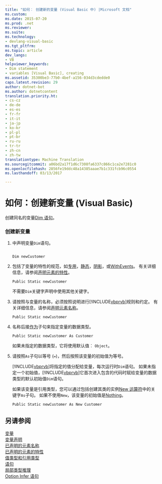 ```yaml
---
title: "如何︰ 创建新的变量 (Visual Basic 中) |Microsoft 文档"
ms.custom: 
ms.date: 2015-07-20
ms.prod: .net
ms.reviewer: 
ms.suite: 
ms.technology:
- devlang-visual-basic
ms.tgt_pltfrm: 
ms.topic: article
dev_langs:
- VB
helpviewer_keywords:
- Dim statement
- variables [Visual Basic], creating
ms.assetid: 35300be3-77b0-4bef-a156-034d3cdedde0
caps.latest.revision: 29
author: dotnet-bot
ms.author: dotnetcontent
translation.priority.ht:
- cs-cz
- de-de
- es-es
- fr-fr
- it-it
- ja-jp
- ko-kr
- pl-pl
- pt-br
- ru-ru
- tr-tr
- zh-cn
- zh-tw
translationtype: Machine Translation
ms.sourcegitcommit: a06bd2a17f1d6c7308fa6337c866c1ca2e7281c0
ms.openlocfilehash: 2856fe19ddc48a14385aaae7b1c331fcb96c0554
ms.lasthandoff: 03/13/2017

---
```

# <a name="how-to-create-a-new-variable-visual-basic"></a>如何：创建新变量 (Visual Basic)
创建同名的变量[Dim 语句](../../../../visual-basic/language-reference/statements/dim-statement.md)。  
  
### <a name="to-create-a-new-variable"></a>创建新变量  
  
1.  中声明变量`Dim`语句。  
  
    ```  
  
    Dim newCustomer  
    ```  
  
2.  包括了变量的特性的规范，如[专用](../../../../visual-basic/language-reference/modifiers/private.md)，[静态](../../../../visual-basic/language-reference/modifiers/static.md)，[阴影](../../../../visual-basic/language-reference/modifiers/shadows.md)，或[WithEvents](../../../../visual-basic/language-reference/modifiers/withevents.md)。 有关详细信息，请参阅[声明元素的特性](../../../../visual-basic/programming-guide/language-features/declared-elements/declared-element-characteristics.md)。  
  
    ```  
    Public Static newCustomer  
    ```  
  
     不需要`Dim`关键字声明中使用其他关键字。  
  
3.  请按照与变量的名称，必须按照说明进行[!INCLUDE[vbprvb](../../../../csharp/programming-guide/concepts/linq/includes/vbprvb_md.md)]规则和约定。 有关详细信息，请参阅[声明元素名称](../../../../visual-basic/programming-guide/language-features/declared-elements/declared-element-names.md)。  
  
    ```  
    Public Static newCustomer  
    ```  
  
4.  名称后接[作为](../../../../visual-basic/language-reference/statements/as-clause.md)子句来指定变量的数据类型。  
  
    ```  
    Public Static newCustomer As Customer  
    ```  
  
     如果未指定的数据类型，它将使用默认值︰ `Object`。  
  
5.  请按照`As`子句以等号 (`=`)，然后按照该变量的初始值为等号。  
  
     [!INCLUDE[vbprvb](../../../../csharp/programming-guide/concepts/linq/includes/vbprvb_md.md)]将指定的值分配给变量，每次运行时`Dim`语句。 如果未指定一个初始值，[!INCLUDE[vbprvb](../../../../csharp/programming-guide/concepts/linq/includes/vbprvb_md.md)]它首次进入包含的代码时赋给变量的数据类型的默认初始值`Dim`语句。  
  
     如果该变量是引用类型，您可以通过包括创建其类的实例[New 运算符](../../../../visual-basic/language-reference/operators/new-operator.md)中的关键字`As`子句。 如果不使用`New`，该变量的初始值是[Nothing](../../../../visual-basic/language-reference/nothing.md)。  
  
    ```  
    Public Static newCustomer As New Customer  
    ```  
  
## <a name="see-also"></a>另请参阅  
 [变量](../../../../visual-basic/programming-guide/language-features/variables/index.md)   
 [变量声明](../../../../visual-basic/programming-guide/language-features/variables/variable-declaration.md)   
 [已声明的元素名称](../../../../visual-basic/programming-guide/language-features/declared-elements/declared-element-names.md)   
 [已声明的元素的特性](../../../../visual-basic/programming-guide/language-features/declared-elements/declared-element-characteristics.md)   
 [值类型和引用类型](../../../../visual-basic/programming-guide/language-features/data-types/value-types-and-reference-types.md)   
 [语句](../../../../visual-basic/language-reference/statements/index.md)   
 [局部类型推理](../../../../visual-basic/programming-guide/language-features/variables/local-type-inference.md)   
 [Option Infer 语句](../../../../visual-basic/language-reference/statements/option-infer-statement.md)
